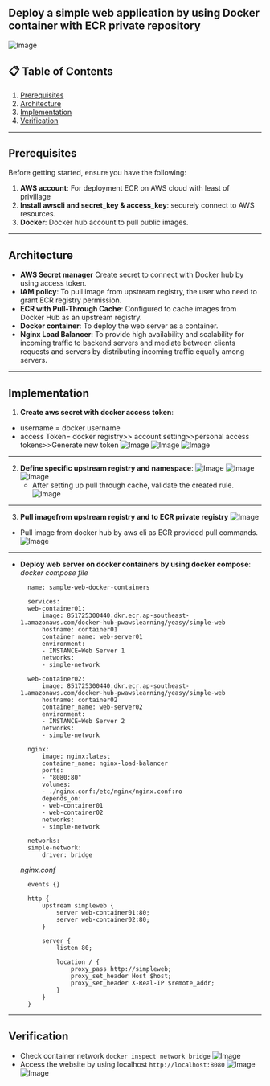 ## Deploy a simple web application by using Docker container with ECR private repository

![Image](https://github.com/user-attachments/assets/2bb5712e-fc6a-499e-b8e8-fe2b75ffb43a)


## 📋 Table of Contents
1. [Prerequisites](#prerequisites)
2. [Architecture](#architecture)
3. [Implementation](#implementation)
4. [Verification](#verification)

---

## Prerequisites

Before getting started, ensure you have the following:

1. **AWS account**: For deployment ECR on AWS cloud with least of privillage
2. **Install awscli and secret_key & access_key**: securely connect to AWS resources.
3. **Docker**: Docker hub account to pull public images.
---

## Architecture
- **AWS Secret manager** Create secret to connect with Docker hub by using access token.
- **IAM policy**: To pull image from upstream registry, the user who need to grant ECR registry permission.
- **ECR with Pull-Through Cache**: Configured to cache images from Docker Hub as an upstream registry.
- **Docker container**: To deploy the web server as a container.
- **Nginx Load Balancer**: To provide high availability and scalability for incoming traffic to backend servers and mediate between clients requests and servers by distributing incoming traffic equally among servers.
---

## Implementation
1. **Create aws secret with docker access token**:
  - username = docker username
  - access Token= docker registry>> account setting>>personal access tokens>>Generate new token
  ![Image](https://github.com/user-attachments/assets/3f3017df-2426-4ee6-96a3-9b640a884ccd)
  ![Image](https://github.com/user-attachments/assets/1ec4c810-739c-41be-a133-1130ad80ff7e)
  ![Image](https://github.com/user-attachments/assets/57ba323c-9e0a-4f9c-a0dd-1115575cf4b5)
---
2. **Define specific upstream registry and namespace**:
  ![Image](https://github.com/user-attachments/assets/198b322d-4c6e-4d77-b3c4-09bcee5a385d)
  ![Image](https://github.com/user-attachments/assets/bccc9eae-744f-4e7a-8258-a98b54794aae)
  ![Image](https://github.com/user-attachments/assets/34f2a609-c6ed-4bf0-8d5e-551d3d2ca087)
   - After setting up pull through cache, validate the created rule.
  ![Image](https://github.com/user-attachments/assets/b1dc709b-099c-43fc-8005-ebaa1a28bfac)
---
3. **Pull imagefrom upstream registry and to ECR private registry**
  ![Image](https://github.com/user-attachments/assets/fc414db2-8c53-4e2e-8e3b-47bc4994b068)
  - Pull image from docker hub by aws cli as ECR provided pull commands.
  ![Image](https://github.com/user-attachments/assets/76a489df-b6ea-42ee-9e4d-117260bf0e60)
---
  
- **Deploy web server on docker containers by using docker compose**:
  _docker compose file_
  ```
    name: sample-web-docker-containers

    services:
    web-container01:
        image: 851725300440.dkr.ecr.ap-southeast-1.amazonaws.com/docker-hub-pwawslearning/yeasy/simple-web
        hostname: container01
        container_name: web-server01
        environment:
        - INSTANCE=Web Server 1
        networks:
        - simple-network
        
    web-container02:
        image: 851725300440.dkr.ecr.ap-southeast-1.amazonaws.com/docker-hub-pwawslearning/yeasy/simple-web
        hostname: container02
        container_name: web-server02
        environment:
        - INSTANCE=Web Server 2
        networks:
        - simple-network
    
    nginx:
        image: nginx:latest
        container_name: nginx-load-balancer
        ports:
        - "8080:80"
        volumes:
        - ./nginx.conf:/etc/nginx/nginx.conf:ro
        depends_on:
        - web-container01
        - web-container02
        networks:
        - simple-network

    networks:
    simple-network:
        driver: bridge
  ```
  _nginx.conf_
  ```
    events {}

    http {
        upstream simpleweb {
            server web-container01:80;
            server web-container02:80;
        }

        server {
            listen 80;

            location / {
                proxy_pass http://simpleweb;
                proxy_set_header Host $host;
                proxy_set_header X-Real-IP $remote_addr;
            }
        }
    }
   ```
 ---

## Verification
- Check container network ```docker inspect network bridge```
![Image](https://github.com/user-attachments/assets/831cf3d6-6c88-498d-b92d-67aba884a7b3)
- Access the website by using localhost ```http://localhost:8080```
![Image](https://github.com/user-attachments/assets/28f089bb-2394-446d-a1ce-9e3e2c76ce5b)
![Image](https://github.com/user-attachments/assets/6470c7f8-a628-45a1-ae52-542004af38b3)
